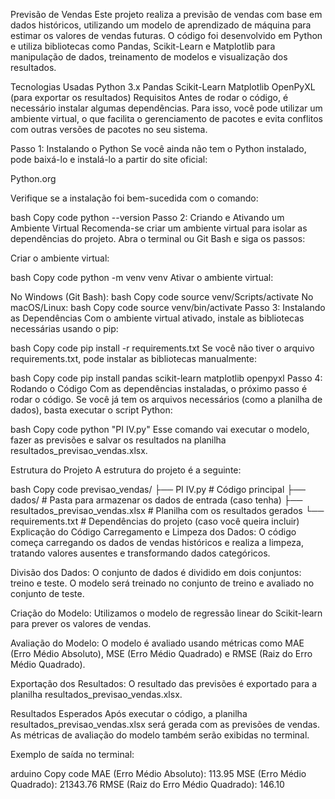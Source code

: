 Previsão de Vendas
Este projeto realiza a previsão de vendas com base em dados históricos, utilizando um modelo de aprendizado de máquina para estimar os valores de vendas futuras. O código foi desenvolvido em Python e utiliza bibliotecas como Pandas, Scikit-Learn e Matplotlib para manipulação de dados, treinamento de modelos e visualização dos resultados.

Tecnologias Usadas
Python 3.x
Pandas
Scikit-Learn
Matplotlib
OpenPyXL (para exportar os resultados)
Requisitos
Antes de rodar o código, é necessário instalar algumas dependências. Para isso, você pode utilizar um ambiente virtual, o que facilita o gerenciamento de pacotes e evita conflitos com outras versões de pacotes no seu sistema.

Passo 1: Instalando o Python
Se você ainda não tem o Python instalado, pode baixá-lo e instalá-lo a partir do site oficial:

Python.org

Verifique se a instalação foi bem-sucedida com o comando:

bash
Copy code
python --version
Passo 2: Criando e Ativando um Ambiente Virtual
Recomenda-se criar um ambiente virtual para isolar as dependências do projeto. Abra o terminal ou Git Bash e siga os passos:

Criar o ambiente virtual:

bash
Copy code
python -m venv venv
Ativar o ambiente virtual:

No Windows (Git Bash):
bash
Copy code
source venv/Scripts/activate
No macOS/Linux:
bash
Copy code
source venv/bin/activate
Passo 3: Instalando as Dependências
Com o ambiente virtual ativado, instale as bibliotecas necessárias usando o pip:

bash
Copy code
pip install -r requirements.txt
Se você não tiver o arquivo requirements.txt, pode instalar as bibliotecas manualmente:

bash
Copy code
pip install pandas scikit-learn matplotlib openpyxl
Passo 4: Rodando o Código
Com as dependências instaladas, o próximo passo é rodar o código. Se você já tem os arquivos necessários (como a planilha de dados), basta executar o script Python:

bash
Copy code
python "PI IV.py"
Esse comando vai executar o modelo, fazer as previsões e salvar os resultados na planilha resultados_previsao_vendas.xlsx.

Estrutura do Projeto
A estrutura do projeto é a seguinte:

bash
Copy code
previsao_vendas/
├── PI IV.py                   # Código principal
├── dados/                      # Pasta para armazenar os dados de entrada (caso tenha)
├── resultados_previsao_vendas.xlsx  # Planilha com os resultados gerados
└── requirements.txt            # Dependências do projeto (caso você queira incluir)
Explicação do Código
Carregamento e Limpeza dos Dados: O código começa carregando os dados de vendas históricos e realiza a limpeza, tratando valores ausentes e transformando dados categóricos.

Divisão dos Dados: O conjunto de dados é dividido em dois conjuntos: treino e teste. O modelo será treinado no conjunto de treino e avaliado no conjunto de teste.

Criação do Modelo: Utilizamos o modelo de regressão linear do Scikit-learn para prever os valores de vendas.

Avaliação do Modelo: O modelo é avaliado usando métricas como MAE (Erro Médio Absoluto), MSE (Erro Médio Quadrado) e RMSE (Raiz do Erro Médio Quadrado).

Exportação dos Resultados: O resultado das previsões é exportado para a planilha resultados_previsao_vendas.xlsx.

Resultados Esperados
Após executar o código, a planilha resultados_previsao_vendas.xlsx será gerada com as previsões de vendas. As métricas de avaliação do modelo também serão exibidas no terminal.

Exemplo de saída no terminal:

arduino
Copy code
MAE (Erro Médio Absoluto): 113.95
MSE (Erro Médio Quadrado): 21343.76
RMSE (Raiz do Erro Médio Quadrado): 146.10
